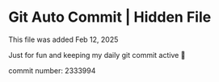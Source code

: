 # Git Auto Commit | Hidden File

This file was added Feb 12, 2025

Just for fun and keeping my daily git commit active 🤪

commit number: 2333994
